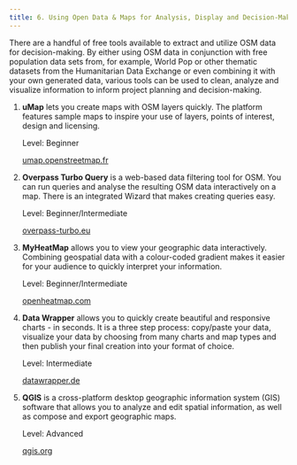 ```yaml
---
title: 6. Using Open Data & Maps for Analysis, Display and Decision-Making
---
```


There are a handful of free tools available to extract and utilize OSM data for decision-making. By either using OSM data in conjunction with free population data sets from, for example, World Pop or other thematic datasets from the Humanitarian Data Exchange or even combining it with your own generated data, various tools can be used to clean, analyze and visualize information to inform project planning and decision-making.



1. **uMap** lets you create maps with OSM layers quickly. The platform features sample maps to inspire your use of layers, points of interest, design and licensing.

    Level: Beginner
    
    [umap.openstreetmap.fr](https://umap.openstreetmap.fr/en/)


1. **Overpass Turbo Query** is a web-based data filtering tool for OSM. You can run queries and analyse the resulting OSM data interactively on a map. There is an integrated Wizard that makes creating queries easy.

    Level: Beginner/Intermediate
    
    [overpass-turbo.eu](https://overpass-turbo.eu/)

2. **MyHeatMap** allows you to view your geographic data interactively. Combining geospatial data with a colour-coded gradient makes it easier for your audience to quickly interpret your information. 

    Level: Beginner/Intermediate
    
    [openheatmap.com](http://www.openheatmap.com/)

3. **Data Wrapper** allows you to quickly create beautiful and responsive charts - in seconds. It is a three step process: copy/paste your data, visualize your data by choosing from many charts and map types and then publish your final creation into your format of choice.

    Level: Intermediate 
    
    [datawrapper.de](https://www.datawrapper.de/)

4. **QGIS** is a cross-platform desktop geographic information system (GIS) software that allows you to analyze and edit spatial information, as well as compose and export geographic maps.

    Level: Advanced
    
    [qgis.org](https://qgis.org/en/site/index.html)
